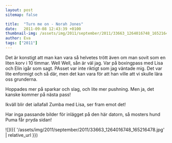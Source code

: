 ```yaml
---
layout: post
sitemap: false

title:  "Turn me on - Norah Jones"
date:   2011-09-08 12:43:39 +0100
thumbnail-img: /assets/img/2011/september/2011/33663_1264016748_165216478.jpg
author: Eva
tags: ["2011"]
---
```


Det är konstigt att man kan vara så helvetes trött även om man sovit som en liten korv i 10 timmar. Well Well, sån är väl jag. Var på boxingpass med Lisa och Elin igår som sagt. PAsset var inte riktigt som jag väntade mig. Det var lite enformigt och så där, men det kan vara för att han ville att vi skulle lära oss grunderna.




Hoppades mer på sparkar och slag, och lite mer pushning. Men ja, det kanske kommer på nästa pass!







Ikväll blir det iallafall Zumba med Lisa, ser fram emot det!







Har inga passande bilder för inlägget på den här datorn, så mosters hund Puma får pryda sidan!

![]({{ '/assets/img/2011/september/2011/33663_1264016748_165216478.jpg'  | relative_url }})

